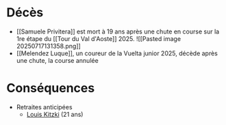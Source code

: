 # Décès

- [[Samuele Privitera]] est mort à 19 ans après une chute en course sur la 1re étape du [[Tour du Val d'Aoste]] 2025.
  ![[Pasted image 20250717131358.png]]
- [[Melendez Luque]], un coureur de la Vuelta junior 2025, décède après une chute, la course annulée

# Conséquences
- Retraites anticipées
	- [Louis Kitzki](https://www.rtbf.be/article/plus-une-course-devenait-chaotique-plus-je-m-effondrais-mentalement-marque-par-les-chutes-mortelles-louis-kitzki-prend-sa-retraite-a-21-ans-11586832) (21 ans)
